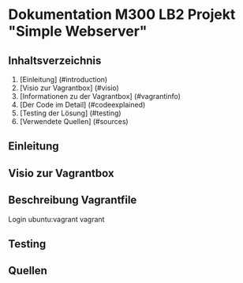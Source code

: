 # Dokumentation M300 LB2 Projekt "Simple Webserver"

## Inhaltsverzeichnis
1. [Einleitung] (#introduction)
1. [Visio zur Vagrantbox] (#visio)
1. [Informationen zu der Vagrantbox] (#vagrantinfo)
1. [Der Code im Detail] (#codeexplained)
1. [Testing der Lösung] (#testing)
1. [Verwendete Quellen] (#sources)

## Einleitung <a name="introduction"></a>

## Visio zur Vagrantbox <a name="visio"></a>

## Beschreibung Vagrantfile

Login ubuntu:vagrant
             vagrant

## Testing

## Quellen